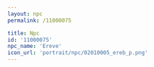 ```yaml
---
layout: npc
permalink: /11000075

title: Npc
id: '11000075'
npc_name: 'Ereve'
icon_url: 'portrait/npc/02010005_ereb_p.png'
---
```

